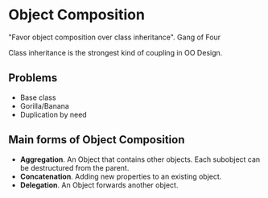 # Object Composition

"Favor object composition over class inheritance". Gang of Four

Class inheritance is the strongest kind of coupling in OO Design.

## Problems
- Base class
- Gorilla/Banana
- Duplication by need

## Main forms of Object Composition
- **Aggregation**. An Object that contains other objects. Each subobject can be destructured from the parent. 
- **Concatenation**. Adding new properties to an existing object.
- **Delegation**. An Object forwards another object.


